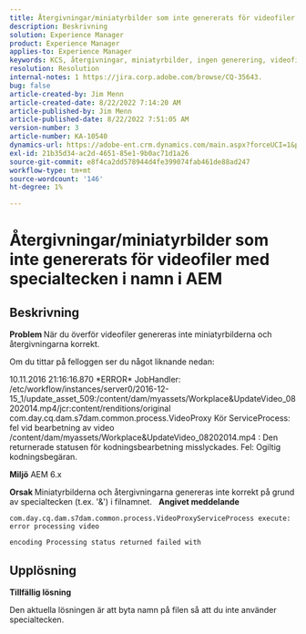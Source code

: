 ```yaml
---
title: Återgivningar/miniatyrbilder som inte genererats för videofiler med specialtecken i namn i AEM
description: Beskrivning
solution: Experience Manager
product: Experience Manager
applies-to: Experience Manager
keywords: KCS, återgivningar, miniatyrbilder, ingen generering, videofiler, specialtecken, namn, AEM, Adobe Experience Manager
resolution: Resolution
internal-notes: 1 https://jira.corp.adobe.com/browse/CQ-35643.
bug: false
article-created-by: Jim Menn
article-created-date: 8/22/2022 7:14:20 AM
article-published-by: Jim Menn
article-published-date: 8/22/2022 7:51:05 AM
version-number: 3
article-number: KA-10540
dynamics-url: https://adobe-ent.crm.dynamics.com/main.aspx?forceUCI=1&pagetype=entityrecord&etn=knowledgearticle&id=75806a09-ea21-ed11-b83e-0022480866ad
exl-id: 21b35d34-ac2d-4651-85e1-9b0ac71d1a26
source-git-commit: e8f4ca2dd578944d4fe399074fab461de88ad247
workflow-type: tm+mt
source-wordcount: '146'
ht-degree: 1%

---
```


# Återgivningar/miniatyrbilder som inte genererats för videofiler med specialtecken i namn i AEM

## Beskrivning


<b>Problem </b>
När du överför videofiler genereras inte miniatyrbilderna och återgivningarna korrekt.

Om du tittar på felloggen ser du något liknande nedan:

10.11.2016 21:16:16.870 \*ERROR\* JobHandler: /etc/workflow/instances/server0/2016-12-15_1/update_asset_509:/content/dam/myassets/Workplace&amp;UpdateVideo_08202014.mp4/jcr:content/renditions/original com.day.cq.dam.s7dam.common.process.VideoProxy Kör ServiceProcess: fel vid bearbetning av video /content/dam/myassets/Workplace&amp;UpdateVideo_08202014.mp4 : Den returnerade statusen för kodningsbearbetning misslyckades. Fel: Ogiltig kodningsbegäran.

<b>Miljö</b>
AEM 6.x

<b>Orsak </b>
Miniatyrbilderna och återgivningarna genereras inte korrekt på grund av specialtecken (t.ex. &#39;&amp;&#39;) i filnamnet.
 
<b>Angivet meddelande</b>


```
com.day.cq.dam.s7dam.common.process.VideoProxyServiceProcess execute: error processing video

encoding Processing status returned failed with
```



## Upplösning


<b>Tillfällig lösning</b>

Den aktuella lösningen är att byta namn på filen så att du inte använder specialtecken.
